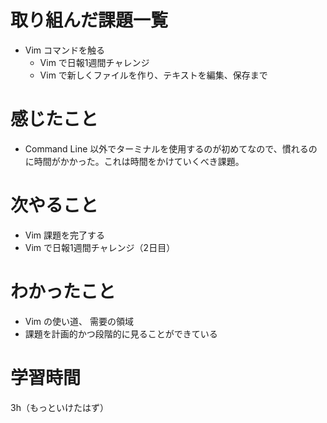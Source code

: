 # 取り組んだ課題一覧
- Vim コマンドを触る
	- Vim で日報1週間チャレンジ
	- Vim で新しくファイルを作り、テキストを編集、保存まで
# 感じたこと
- Command Line 以外でターミナルを使用するのが初めてなので、慣れるのに時間がかかった。これは時間をかけていくべき課題。

# 次やること
- Vim 課題を完了する
- Vim で日報1週間チャレンジ（2日目）

# わかったこと
- Vim の使い道、 需要の領域
- 課題を計画的かつ段階的に見ることができている

# 学習時間
 3h（もっといけたはず）
